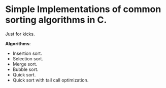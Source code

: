 # Simple Implementations of common sorting algorithms in C.
 Just for kicks.

 **Algorithms**:
- Insertion sort.
- Selection sort.
- Merge sort.
- Bubble sort.
- Quick sort.
- Quick sort with tail call optimization.
